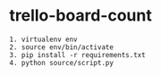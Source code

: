 trello-board-count
==================

    1. virtualenv env
    2. source env/bin/activate
    3. pip install -r requirements.txt
    4. python source/script.py 
